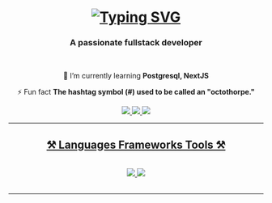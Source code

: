 <h1 align="center">
<a href="https://git.io/typing-svg"><img src="https://readme-typing-svg.herokuapp.com?font=Fira+Code&duration=3000&pause=500&color=11D3F7&center=true&vCenter=true&random=false&width=435&lines=%3CHello+World%3E+I'm;Jonathan+Hazan" alt="Typing SVG" /></a>
</h1>


<h3 align="center">A passionate fullstack developer</h3>

<br/>

<div align="center">
 
 🌱 I’m currently learning **Postgresql, NextJS**

⚡ Fun fact **The hashtag symbol (#) used to be called an "octothorpe."**

 </div>
 
<div align="center"> 
  <a href="mailto:yonatanhazan1337@gmail.com">
    <img src="https://img.shields.io/badge/Gmail-333333?style=for-the-badge&logo=gmail&logoColor=red" />
  </a>
  <a href="www.linkedin.com/in/jonathanhaz">
    <img src="https://img.shields.io/badge/LinkedIn-0077B5?style=for-the-badge&logo=linkedin&logoColor=white" />
  </a>
  <a href="https://www.instagram.com/jonathan.hazan1/">
     <img src="https://img.shields.io/badge/Instagram-E4405F?style=for-the-badge&logo=instagram&logoColor=white" /> 
</div>

 <hr/>
 
<h2 align="center">⚒️ Languages Frameworks Tools ⚒️</h2>
<br/>
<div align="center">
    <img src="https://skillicons.dev/icons?i=react,bootstrap,mui,html,css,vscode,github," />
    <img src="https://skillicons.dev/icons?i=nodejs,javascript,express,firebase,mongodb," /><br>
</div>

<br/>
<hr/>




